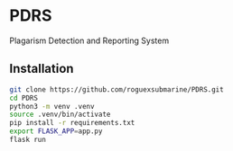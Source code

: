 
# PDRS

Plagarism Detection and Reporting System


## Installation

```bash
git clone https://github.com/roguexsubmarine/PDRS.git
cd PDRS
python3 -m venv .venv
source .venv/bin/activate
pip install -r requirements.txt
export FLASK_APP=app.py
flask run
```
    